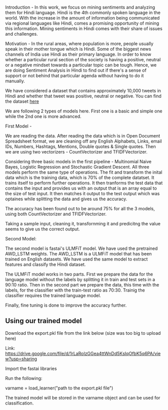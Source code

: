 Introduction - In this work, we focus on mining sentiments and analyzing them for Hindi language. Hindi is the 4th commonly spoken language in the world. With the increase in the amount of information being communicated via regional languages like Hindi, comes a promising opportunity of mining this information. Mining sentiments in Hindi comes with their share of issues and challenges.

Motivation - In the rural areas, where population is more, people usually speak in their mother tongue which is Hindi. Some of the biggest news channels of India use Hindi as their primary language. In order to know whether a particular rural section of the society is having a positive, neutral or a negative mindset towards a particular topic can be tough. Hence, we are doing Sentiment Analysis in Hindi to find out if there's a sense of support or not behind that particular agenda without having to do it manually.

We have considered a dataset that contains approximately 10,000 tweets in Hindi and whether that tweet was positive, neutral or negative. You can find the dataset [here](https://github.com/sid573/Hindi_Sentiment_Analysis/blob/master/hi_3500.ods)

We are following 2 types of models here. First one is a basic and simple one while the 2nd one is more advanced.

First Model - 

We are reading the data. After reading the data which is in Open Document Spreadsheet format, we are cleaning off any English Alphabets, Links, email IDs, Numbers, Hashtags, Mentions, Double quotes & Single quotes.
Then we are using two vectorizers - CountVectorizer and TFIDFVectorizer.

Considering three basic models in the first pipeline - Multinomial Naive Bayes, Logistic Regression and Stochastic Gradient Descent.
All three models perform the same type of operations. The fit and transform the inital data which is the training data, which is 70% of the complete datatset. It trains itself to perform further operations. 
It then tranforms the test data that contains the input and provides us with an output that is an array equal to the size of test input. It then matches it output to the test output which was optaines while splitting the data and gives us the accuracy.

The accuracy has been found out to be around 75% for all the 3 models, using both CountVectorizer and TFIDFVectorizer.

Taking a sample input, cleaning it, transfornming it and predicitng the value seems to give us the correct output.

Second Model:

The second model is fastai's ULMFiT model. We have used the pretrained AWD_LSTM weights. The AWD_LSTM is a ULMFiT model that has been trained on English datasets. We have used the same model to extract features and classify the Hindi dataset.

The ULMFiT model works in two parts. First we prepare the data for the language model without the labels by splitting it in train and test sets in a 90:10 ratio. Then in the second part we prepare the data, this time with the labels, for the classifier with the train-test ratio as 70:30. Trainig the classifier requires the trained language model.

Finally, fine tuning is done to improve the accuracy further.

## Using our trained model

Download the export.pkl file from the link below (size was too big to upload here)

Link: https://drive.google.com/file/d/1rLaRoIzGGea4ttWnDd5KsIqOfbK5q6PA/view?usp=sharing

Import the fastai libraries

Run the following:

varname = load_learner("path to the export.pkl file")

The trained model will be stored in the varname object and can be used for classification.
